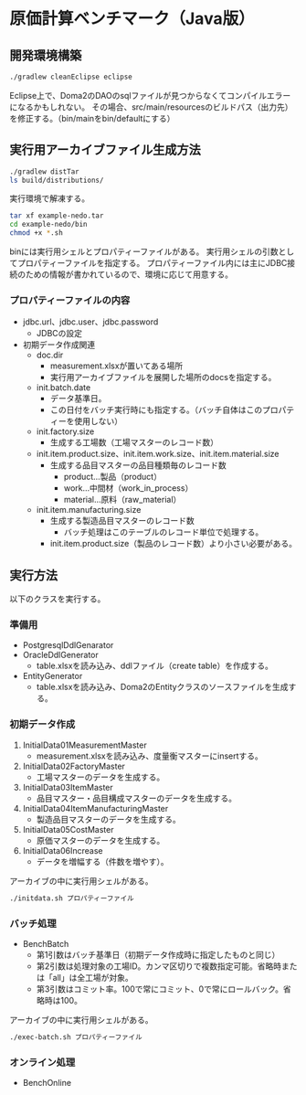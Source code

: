 # 原価計算ベンチマーク（Java版）

## 開発環境構築

````bash
./gradlew cleanEclipse eclipse
````

Eclipse上で、Doma2のDAOのsqlファイルが見つからなくてコンパイルエラーになるかもしれない。
その場合、src/main/resourcesのビルドパス（出力先）を修正する。（bin/mainをbin/defaultにする）



## 実行用アーカイブファイル生成方法

```bash
./gradlew distTar
ls build/distributions/
```

実行環境で解凍する。

```bash
tar xf example-nedo.tar
cd example-nedo/bin
chmod +x *.sh
```

binには実行用シェルとプロパティーファイルがある。
実行用シェルの引数としてプロパティーファイルを指定する。
プロパティーファイル内には主にJDBC接続のための情報が書かれているので、環境に応じて用意する。



### プロパティーファイルの内容

- jdbc.url、jdbc.user、jdbc.password
  - JDBCの設定
- 初期データ作成関連
  - doc.dir
    - measurement.xlsxが置いてある場所
    - 実行用アーカイブファイルを展開した場所のdocsを指定する。
  - init.batch.date
    - データ基準日。
    - この日付をバッチ実行時にも指定する。（バッチ自体はこのプロパティーを使用しない）
  - init.factory.size
    - 生成する工場数（工場マスターのレコード数）
  - init.item.product.size、init.item.work.size、init.item.material.size
    - 生成する品目マスターの品目種類毎のレコード数
      - product…製品（product）
      - work…中間材（work_in_process）
      - material…原料（raw_material）
  - init.item.manufacturing.size
    - 生成する製造品目マスターのレコード数
      - バッチ処理はこのテーブルのレコード単位で処理する。
    - init.item.product.size（製品のレコード数）より小さい必要がある。



## 実行方法

以下のクラスを実行する。

### 準備用

- PostgresqlDdlGenarator
- OracleDdlGenerator
  - table.xlsxを読み込み、ddlファイル（create table）を作成する。
- EntityGenerator
  - table.xlsxを読み込み、Doma2のEntityクラスのソースファイルを生成する。



### 初期データ作成

1. InitialData01MeasurementMaster
   - measurement.xlsxを読み込み、度量衡マスターにinsertする。
2. InitialData02FactoryMaster
   - 工場マスターのデータを生成する。
3. InitialData03ItemMaster
   - 品目マスター・品目構成マスターのデータを生成する。
4. InitialData04ItemManufacturingMaster
   - 製造品目マスターのデータを生成する。
5. InitialData05CostMaster
   - 原価マスターのデータを生成する。
6. InitialData06Increase
   - データを増幅する（件数を増やす）。

アーカイブの中に実行用シェルがある。

```bash
./initdata.sh プロパティーファイル
```



### バッチ処理

- BenchBatch
  - 第1引数はバッチ基準日（初期データ作成時に指定したものと同じ）
  - 第2引数は処理対象の工場ID。カンマ区切りで複数指定可能。省略時または「all」は全工場が対象。
  - 第3引数はコミット率。100で常にコミット、0で常にロールバック。省略時は100。

アーカイブの中に実行用シェルがある。

```bash
./exec-batch.sh プロパティーファイル
```



### オンライン処理

- BenchOnline